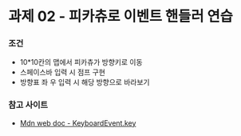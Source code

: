 # 과제 02 - 피카츄로 이벤트 핸들러 연습

### 조건

- 10\*10칸의 맵에서 피카츄가 방향키로
  이동
- 스페이스바 입력 시 점프 구현
- 방향표 좌 우 입력 시 해당 방향으로 바라보기

### 참고 사이트

- [Mdn web doc - KeyboardEvent.key](https://developer.mozilla.org/ko/docs/Web/API/KeyboardEvent/key)
